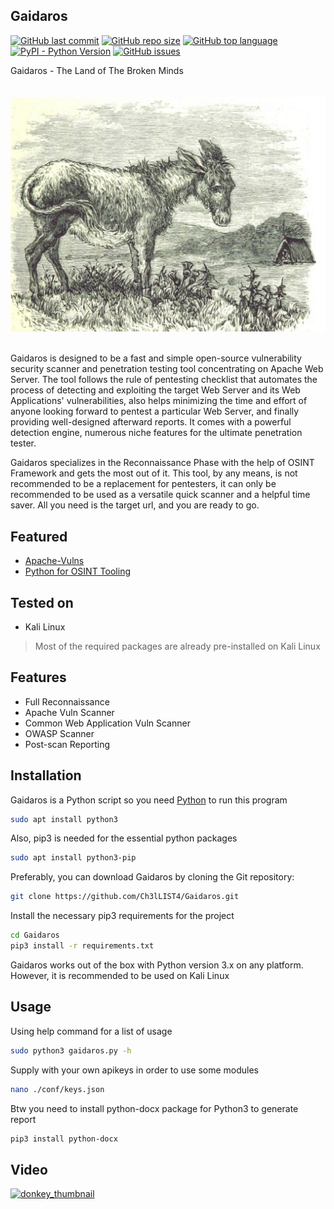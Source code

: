 ## Gaidaros
[![GitHub last commit](https://img.shields.io/github/last-commit/Ch3lLIST4/Gaidaros?logo=github)](#)
[![GitHub repo size](https://img.shields.io/github/repo-size/Ch3lLIST4/Gaidaros?color=red&logo=github)](#)
[![GitHub top language](https://img.shields.io/github/languages/top/Ch3lLIST4/Gaidaros?logo=python&logoColor=yellow)](https://www.python.org/)
[![PyPI - Python Version](https://img.shields.io/pypi/pyversions/icmplib?color=purple&label=version&logo=python&logoColor=yellow)](https://www.python.org/downloads/)
[![GitHub issues](https://img.shields.io/github/issues-raw/Ch3lLIST4/Gaidaros?logo=github)](#)


Gaidaros - The Land of The Broken Minds
<br/><br/><br/>
<img src="https://github.com/Ch3lLIST4/Gaidaros/blob/main/images/banner.jpg" alt="donkey_banner">
<br/><br/>

Gaidaros is designed to be a fast and simple open-source vulnerability security scanner and penetration testing tool concentrating on Apache Web Server. The tool follows the rule of pentesting checklist that automates the process of detecting and exploiting the target Web Server and its Web Applications' vulnerabilities, also helps minimizing the time and effort of anyone looking forward to pentest a particular Web Server, and finally providing well-designed afterward reports. It comes with a powerful detection engine, numerous niche features for the ultimate penetration tester.

Gaidaros specializes in the Reconnaissance Phase with the help of OSINT Framework and gets the most out of it. This tool, by any means, is not recommended to be a replacement for pentesters, it can only be recommended to be used as a versatile quick scanner and a helpful time saver. All you need is the target url, and you are ready to go.

## Featured 

- [Apache-Vulns](https://github.com/styx00/Apache-Vulns)
- [Python for OSINT Tooling](https://hakin9.org/product/python-for-osint-tooling/)


## Tested on

- Kali Linux
> Most of the required packages are already pre-installed on Kali Linux 

## Features

- Full Reconnaissance
- Apache Vuln Scanner
- Common Web Application Vuln Scanner
- OWASP Scanner
- Post-scan Reporting

## Installation

Gaidaros is a Python script so you need [Python](https://www.python.org/downloads/) to run this program
```bash
sudo apt install python3
```
Also, pip3 is needed for the essential python packages
```bash
sudo apt install python3-pip
```
Preferably, you can download Gaidaros by cloning the Git repository:
```bash
git clone https://github.com/Ch3lLIST4/Gaidaros.git 
```
Install the necessary pip3 requirements for the project
```bash
cd Gaidaros
pip3 install -r requirements.txt
```
Gaidaros works out of the box with Python version 3.x on any platform. However, it is recommended to be used on Kali Linux

## Usage

Using help command for a list of usage
```bash
sudo python3 gaidaros.py -h
```
Supply with your own apikeys in order to use some modules
```bash
nano ./conf/keys.json
```
Btw you need to install python-docx package for Python3 to generate report
```bash
pip3 install python-docx
```

## Video
[![donkey_thumbnail](https://img.youtube.com/vi/BbYwEgnk1dE/0.jpg)](https://www.youtube.com/watch?v=dQw4w9WgXcQ)
